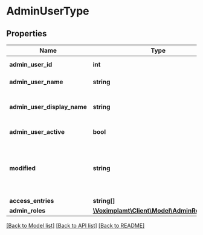 # AdminUserType

## Properties
Name | Type | Description | Notes
------------ | ------------- | ------------- | -------------
**admin_user_id** | **int** | The admin user ID. | 
**admin_user_name** | **string** | The admin user name. | 
**admin_user_display_name** | **string** | The admin user display name. | 
**admin_user_active** | **bool** | Is allowed to logon? | 
**modified** | **string** | The admin user editing UTC date in format: YYYY-MM-DD HH:mm:SS | 
**access_entries** | **string[]** |  | [optional] 
**admin_roles** | [**\Voximplamt\Client\Model\AdminRoleType[]**](AdminRoleType.md) |  | [optional] 

[[Back to Model list]](../README.md#documentation-for-models) [[Back to API list]](../README.md#documentation-for-api-endpoints) [[Back to README]](../README.md)


